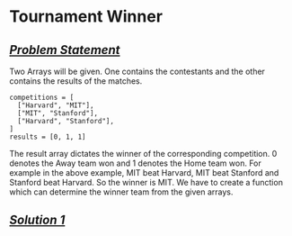 # Tournament Winner

## <u><i><b>Problem Statement</b></i></u>

Two Arrays will be given.
One contains the contestants and the other contains the results of the matches.

```
competitions = [
  ["Harvard", "MIT"],
  ["MIT", "Stanford"],
  ["Harvard", "Stanford"],
]
results = [0, 1, 1]
```

The result array dictates the winner of the corresponding competition. 0 denotes the Away team won and 1 denotes the Home team won. For example in the above example, MIT beat Harvard, MIT  beat Stanford and Stanford beat Harvard. So the winner is MIT.
We have to create a function which can determine the winner team from the given arrays.

## <u><i><b>Solution 1</b></i></u>
